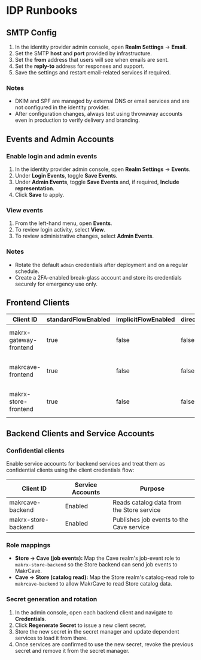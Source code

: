 # IDP Runbooks

## SMTP Config
1. In the identity provider admin console, open **Realm Settings** → **Email**.
2. Set the SMTP **host** and **port** provided by infrastructure.
3. Set the **from** address that users will see when emails are sent.
4. Set the **reply-to** address for responses and support.
5. Save the settings and restart email-related services if required.

### Notes
- DKIM and SPF are managed by external DNS or email services and are not configured in the identity provider.
- After configuration changes, always test using throwaway accounts even in production to verify delivery and branding.

## Events and Admin Accounts

### Enable login and admin events
1. In the identity provider admin console, open **Realm Settings** → **Events**.
2. Under **Login Events**, toggle **Save Events**.
3. Under **Admin Events**, toggle **Save Events** and, if required, **Include representation**.
4. Click **Save** to apply.

### View events
1. From the left-hand menu, open **Events**.
2. To review login activity, select **View**.
3. To review administrative changes, select **Admin Events**.

### Notes
- Rotate the default `admin` credentials after deployment and on a regular schedule.
- Create a 2FA-enabled break-glass account and store its credentials securely for emergency use only.

## Frontend Clients

| Client ID | standardFlowEnabled | implicitFlowEnabled | directAccessGrantsEnabled | pkce.code.challenge.method | Redirect URIs | Web Origins | Post-logout Redirect URIs |
| --- | --- | --- | --- | --- | --- | --- | --- |
| makrx-gateway-frontend | true | false | false | S256 | Localhost: `http://localhost:3000/auth/callback`<br>Staging: `https://staging.gateway.makrx.org/auth/callback`<br>Prod: `https://gateway.makrx.org/auth/callback` | Localhost: `http://localhost:3000`<br>Staging: `https://staging.gateway.makrx.org`<br>Prod: `https://gateway.makrx.org` | Localhost: `http://localhost:3000/`<br>Staging: `https://staging.gateway.makrx.org/`<br>Prod: `https://gateway.makrx.org/` |
| makrcave-frontend | true | false | false | S256 | Localhost: `http://localhost:3001/auth/callback`<br>Staging: `https://staging.makrcave.makrx.org/auth/callback`<br>Prod: `https://makrcave.makrx.org/auth/callback` | Localhost: `http://localhost:3001`<br>Staging: `https://staging.makrcave.makrx.org`<br>Prod: `https://makrcave.makrx.org` | Localhost: `http://localhost:3001/`<br>Staging: `https://staging.makrcave.makrx.org/`<br>Prod: `https://makrcave.makrx.org/` |
| makrx-store-frontend | true | false | false | S256 | Localhost: `http://localhost:3002/auth/callback`<br>Staging: `https://staging.store.makrx.org/auth/callback`<br>Prod: `https://store.makrx.org/auth/callback` | Localhost: `http://localhost:3002`<br>Staging: `https://staging.store.makrx.org`<br>Prod: `https://store.makrx.org` | Localhost: `http://localhost:3002/`<br>Staging: `https://staging.store.makrx.org/`<br>Prod: `https://store.makrx.org/` |

## Backend Clients and Service Accounts

### Confidential clients

Enable service accounts for backend services and treat them as confidential clients using the client credentials flow:

| Client ID | Service Accounts | Purpose |
| --- | --- | --- |
| makrcave-backend | Enabled | Reads catalog data from the Store service |
| makrx-store-backend | Enabled | Publishes job events to the Cave service |

### Role mappings

- **Store → Cave (job events):** Map the Cave realm's job-event role to `makrx-store-backend` so the Store backend can send job events to MakrCave.
- **Cave → Store (catalog read):** Map the Store realm's catalog-read role to `makrcave-backend` to allow MakrCave to read Store catalog data.

### Secret generation and rotation

1. In the admin console, open each backend client and navigate to **Credentials**.
2. Click **Regenerate Secret** to issue a new client secret.
3. Store the new secret in the secret manager and update dependent services to load it from there.
4. Once services are confirmed to use the new secret, revoke the previous secret and remove it from the secret manager.
